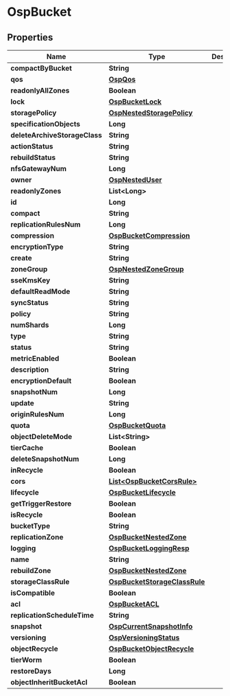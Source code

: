 # OspBucket

## Properties
Name | Type | Description | Notes
------------ | ------------- | ------------- | -------------
**compactByBucket** | **String** |  |  [optional]
**qos** | [**OspQos**](OspQos.md) |  |  [optional]
**readonlyAllZones** | **Boolean** |  |  [optional]
**lock** | [**OspBucketLock**](OspBucketLock.md) |  |  [optional]
**storagePolicy** | [**OspNestedStoragePolicy**](OspNestedStoragePolicy.md) |  |  [optional]
**specificationObjects** | **Long** |  |  [optional]
**deleteArchiveStorageClass** | **String** |  |  [optional]
**actionStatus** | **String** |  |  [optional]
**rebuildStatus** | **String** |  |  [optional]
**nfsGatewayNum** | **Long** |  |  [optional]
**owner** | [**OspNestedUser**](OspNestedUser.md) |  |  [optional]
**readonlyZones** | **List&lt;Long&gt;** |  |  [optional]
**id** | **Long** |  |  [optional]
**compact** | **String** |  |  [optional]
**replicationRulesNum** | **Long** |  |  [optional]
**compression** | [**OspBucketCompression**](OspBucketCompression.md) |  |  [optional]
**encryptionType** | **String** |  |  [optional]
**create** | **String** |  |  [optional]
**zoneGroup** | [**OspNestedZoneGroup**](OspNestedZoneGroup.md) |  |  [optional]
**sseKmsKey** | **String** |  |  [optional]
**defaultReadMode** | **String** |  |  [optional]
**syncStatus** | **String** |  |  [optional]
**policy** | **String** |  |  [optional]
**numShards** | **Long** |  |  [optional]
**type** | **String** |  |  [optional]
**status** | **String** |  |  [optional]
**metricEnabled** | **Boolean** |  |  [optional]
**description** | **String** |  |  [optional]
**encryptionDefault** | **Boolean** |  |  [optional]
**snapshotNum** | **Long** |  |  [optional]
**update** | **String** |  |  [optional]
**originRulesNum** | **Long** |  |  [optional]
**quota** | [**OspBucketQuota**](OspBucketQuota.md) |  |  [optional]
**objectDeleteMode** | **List&lt;String&gt;** |  |  [optional]
**tierCache** | **Boolean** |  |  [optional]
**deleteSnapshotNum** | **Long** |  |  [optional]
**inRecycle** | **Boolean** |  |  [optional]
**cors** | [**List&lt;OspBucketCorsRule&gt;**](OspBucketCorsRule.md) |  |  [optional]
**lifecycle** | [**OspBucketLifecycle**](OspBucketLifecycle.md) |  |  [optional]
**getTriggerRestore** | **Boolean** |  |  [optional]
**isRecycle** | **Boolean** |  |  [optional]
**bucketType** | **String** |  |  [optional]
**replicationZone** | [**OspBucketNestedZone**](OspBucketNestedZone.md) |  |  [optional]
**logging** | [**OspBucketLoggingResp**](OspBucketLoggingResp.md) |  |  [optional]
**name** | **String** |  |  [optional]
**rebuildZone** | [**OspBucketNestedZone**](OspBucketNestedZone.md) |  |  [optional]
**storageClassRule** | [**OspBucketStorageClassRule**](OspBucketStorageClassRule.md) |  |  [optional]
**isCompatible** | **Boolean** |  |  [optional]
**acl** | [**OspBucketACL**](OspBucketACL.md) |  |  [optional]
**replicationScheduleTime** | **String** |  |  [optional]
**snapshot** | [**OspCurrentSnapshotInfo**](OspCurrentSnapshotInfo.md) |  |  [optional]
**versioning** | [**OspVersioningStatus**](OspVersioningStatus.md) |  |  [optional]
**objectRecycle** | [**OspBucketObjectRecycle**](OspBucketObjectRecycle.md) |  |  [optional]
**tierWorm** | **Boolean** |  |  [optional]
**restoreDays** | **Long** |  |  [optional]
**objectInheritBucketAcl** | **Boolean** |  |  [optional]
